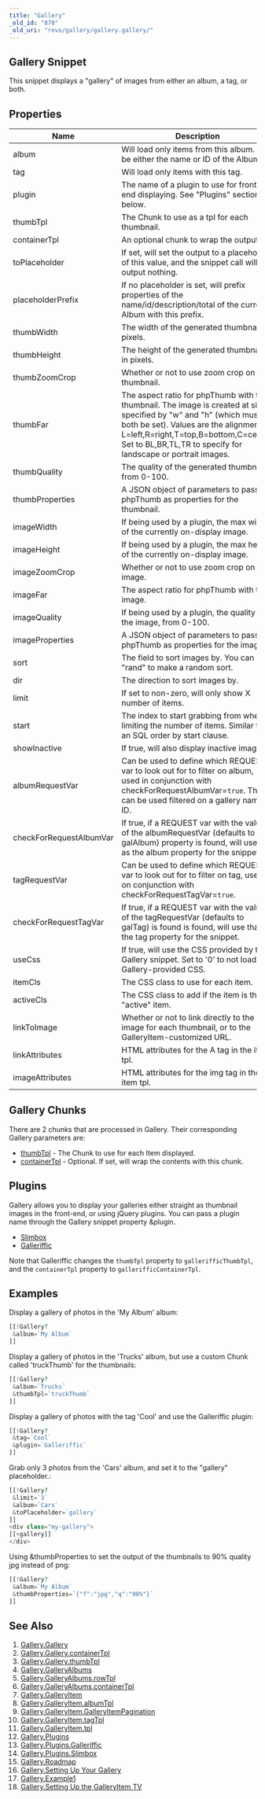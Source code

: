 ```yaml
---
title: "Gallery"
_old_id: "870"
_old_uri: "revo/gallery/gallery.gallery/"
---
```


## Gallery Snippet

 This snippet displays a "gallery" of images from either an album, a tag, or both.

## Properties

 | Name                    | Description                                                                                                                                                                                                                                                         | Default Value   |
 | ----------------------- | ------------------------------------------------------------------------------------------------------------------------------------------------------------------------------------------------------------------------------------------------------------------- | --------------- |
 | album                   | Will load only items from this album. Can be either the name or ID of the Album.                                                                                                                                                                                    |                 |
 | tag                     | Will load only items with this tag.                                                                                                                                                                                                                                 |                 |
 | plugin                  | The name of a plugin to use for front-end displaying. See "Plugins" section below.                                                                                                                                                                                  |                 |
 | thumbTpl                | The Chunk to use as a tpl for each thumbnail.                                                                                                                                                                                                                       | galItemThumb    |
 | containerTpl            | An optional chunk to wrap the output in.                                                                                                                                                                                                                            |                 |
 | toPlaceholder           | If set, will set the output to a placeholder of this value, and the snippet call will output nothing.                                                                                                                                                               |                 |
 | placeholderPrefix       | If no placeholder is set, will prefix properties of the name/id/description/total of the current Album with this prefix.                                                                                                                                            | gallery.        |
 | thumbWidth              | The width of the generated thumbnail, in pixels.                                                                                                                                                                                                                    | 100             |
 | thumbHeight             | The height of the generated thumbnail, in pixels.                                                                                                                                                                                                                   | 100             |
 | thumbZoomCrop           | Whether or not to use zoom crop on the thumbnail.                                                                                                                                                                                                                   | 1               |
 | thumbFar                | The aspect ratio for phpThumb with the thumbnail. The image is created at size specified by "w" and "h" (which must both be set). Values are the alignment: L=left,R=right,T=top,B=bottom,C=center. Set to BL,BR,TL,TR to specify for landscape or portrait images. | C               |
 | thumbQuality            | The quality of the generated thumbnail, from 0-100.                                                                                                                                                                                                                 | 90              |
 | thumbProperties         | A JSON object of parameters to pass to phpThumb as properties for the thumbnail.                                                                                                                                                                                    |                 |
 | imageWidth              | If being used by a plugin, the max width of the currently on-display image.                                                                                                                                                                                         | 500             |
 | imageHeight             | If being used by a plugin, the max height of the currently on-display image.                                                                                                                                                                                        | 500             |
 | imageZoomCrop           | Whether or not to use zoom crop on the image.                                                                                                                                                                                                                       |                 |
 | imageFar                | The aspect ratio for phpThumb with the image.                                                                                                                                                                                                                       |                 |
 | imageQuality            | If being used by a plugin, the quality of the image, from 0-100.                                                                                                                                                                                                    | 90              |
 | imageProperties         | A JSON object of parameters to pass to phpThumb as properties for the image.                                                                                                                                                                                        |                 |
 | sort                    | The field to sort images by. You can use "rand" to make a random sort.                                                                                                                                                                                              | rank            |
 | dir                     | The direction to sort images by.                                                                                                                                                                                                                                    | ASC             |
 | limit                   | If set to non-zero, will only show X number of items.                                                                                                                                                                                                               | 0               |
 | start                   | The index to start grabbing from when limiting the number of items. Similar to an SQL order by start clause.                                                                                                                                                        | 0               |
 | showInactive            | If true, will also display inactive images.                                                                                                                                                                                                                         | false           |
 | albumRequestVar         | Can be used to define which REQUEST var to look out for to filter on album, used in conjunction with checkForRequestAlbumVar=`true`. This can be used filtered on a gallery name or ID.                                                                             | galAlbum        |
 | checkForRequestAlbumVar | If true, if a REQUEST var with the value of the albumRequestVar (defaults to galAlbum) property is found, will use that as the album property for the snippet.                                                                                                      | false           |
 | tagRequestVar           | Can be used to define which REQUEST var to look out for to filter on tag, used on conjunction with checkForRequestTagVar=`true`.                                                                                                                                    | galTag          |
 | checkForRequestTagVar   | If true, if a REQUEST var with the value of the tagRequestVar (defaults to galTag) is found is found, will use that as the tag property for the snippet.                                                                                                            | false           |
 | useCss                  | If true, will use the CSS provided by the Gallery snippet. Set to '0' to not load any Gallery-provided CSS.                                                                                                                                                         | 1 (true)        |
 | itemCls                 | The CSS class to use for each item.                                                                                                                                                                                                                                 | gal-item        |
 | activeCls               | The CSS class to add if the item is the "active" item.                                                                                                                                                                                                              | gal-item-active |
 | linkToImage             | Whether or not to link directly to the image for each thumbnail, or to the GalleryItem-customized URL.                                                                                                                                                              | 0               |
 | linkAttributes          | HTML attributes for the A tag in the item tpl.                                                                                                                                                                                                                      |                 |
 | imageAttributes         | HTML attributes for the img tag in the item tpl.                                                                                                                                                                                                                    |                 |

## Gallery Chunks

 There are 2 chunks that are processed in Gallery. Their corresponding Gallery parameters are:

- [thumbTpl](/extras/gallery/gallery.gallery/gallery.gallery.thumbtpl "Gallery.Gallery.thumbTpl") - The Chunk to use for each Item displayed.
- [containerTpl](/extras/gallery/gallery.gallery/gallery.gallery.containertpl "Gallery.Gallery.containerTpl") - Optional. If set, will wrap the contents with this chunk.

## Plugins

 Gallery allows you to display your galleries either straight as thumbnail images in the front-end, or using jQuery plugins. You can pass a plugin name through the Gallery snippet property &plugin.

- [Slimbox](/extras/gallery/gallery.plugins/gallery.plugins.slimbox "Gallery.Plugins.Slimbox")
- [Galleriffic](/extras/gallery/gallery.plugins/gallery.plugins.galleriffic "Gallery.Plugins.Galleriffic")

 Note that Galleriffic changes the `thumbTpl` property to `gallerifficThumbTpl`, and the `containerTpl` property to `gallerifficContainerTpl`.

## Examples

 Display a gallery of photos in the 'My Album' album:

 ``` php 
[[!Gallery? 
  &album=`My Album`
]]
```

 Display a gallery of photos in the 'Trucks' album, but use a custom Chunk called 'truckThumb' for the thumbnails:

 ``` php 
[[!Gallery? 
  &album=`Trucks` 
  &thumbTpl=`truckThumb`
]]
```

 Display a gallery of photos with the tag 'Cool' and use the Galleriffic plugin:

 ``` php 
[[!Gallery? 
  &tag=`Cool` 
  &plugin=`Galleriffic`
]]
```

 Grab only 3 photos from the 'Cars' album, and set it to the "gallery" placeholder.:

 ``` php
[[!Gallery? 
  &limit=`3` 
  &album=`Cars` 
  &toPlaceholder=`gallery`
]]
<div class="my-gallery">
[[+gallery]]
</div>
```

 Using &thumbProperties to set the output of the thumbnails to 90% quality jpg instead of png:

 ``` php
[[!Gallery? 
  &album=`My Album` 
  &thumbProperties=`{"f":"jpg","q":"90%"}`
]]
```

## See Also

1. [Gallery.Gallery](/extras/gallery/gallery.gallery)
  1. [Gallery.Gallery.containerTpl](/extras/gallery/gallery.gallery/gallery.gallery.containertpl)
  2. [Gallery.Gallery.thumbTpl](/extras/gallery/gallery.gallery/gallery.gallery.thumbtpl)
2. [Gallery.GalleryAlbums](/extras/gallery/gallery.galleryalbums)
  1. [Gallery.GalleryAlbums.rowTpl](/extras/gallery/gallery.galleryalbums/gallery.galleryalbums.rowtpl)
  2. [Gallery.GalleryAlbums.containerTpl](extras/revo/gallery/gallery.galleryalbums/gallery.galleryalbums.containertpl)
3. [Gallery.GalleryItem](/extras/gallery/gallery.galleryitem)
  1. [Gallery.GalleryItem.albumTpl](/extras/gallery/gallery.galleryitem/gallery.galleryitem.albumtpl)
  2. [Gallery.GalleryItem.GalleryItemPagination](/extras/gallery/gallery.galleryitem/gallery.galleryitem.galleryitempagination)
  3. [Gallery.GalleryItem.tagTpl](/extras/gallery/gallery.galleryitem/gallery.galleryitem.tagtpl)
  4. [Gallery.GalleryItem.tpl](/extras/gallery/gallery.galleryitem/gallery.galleryitem.tpl)
4. [Gallery.Plugins](/extras/gallery/gallery.plugins)
  1. [Gallery.Plugins.Galleriffic](/extras/gallery/gallery.plugins/gallery.plugins.galleriffic)
  2. [Gallery.Plugins.Slimbox](/extras/gallery/gallery.plugins/gallery.plugins.slimbox)
5. [Gallery.Roadmap](/extras/gallery/gallery.roadmap)
6. [Gallery.Setting Up Your Gallery](/extras/gallery/gallery.setting-up-your-gallery)
7. [Gallery.Example1](/extras/gallery/gallery.example1)
8. [Gallery.Setting Up the GalleryItem TV](/extras/gallery/gallery.setting-up-the-galleryitem-tv)